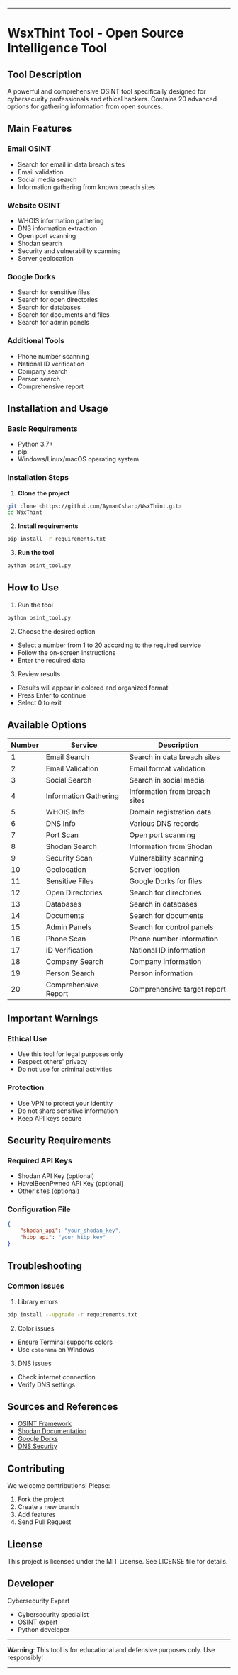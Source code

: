 
---
# WsxThint Tool - Open Source Intelligence Tool

## Tool Description

A powerful and comprehensive OSINT tool specifically designed for cybersecurity professionals and ethical hackers. Contains 20 advanced options for gathering information from open sources.

## Main Features

### Email OSINT

* Search for email in data breach sites
* Email validation
* Social media search
* Information gathering from known breach sites

### Website OSINT

* WHOIS information gathering
* DNS information extraction
* Open port scanning
* Shodan search
* Security and vulnerability scanning
* Server geolocation

### Google Dorks

* Search for sensitive files
* Search for open directories
* Search for databases
* Search for documents and files
* Search for admin panels

### Additional Tools

* Phone number scanning
* National ID verification
* Company search
* Person search
* Comprehensive report

## Installation and Usage

### Basic Requirements

* Python 3.7+
* pip
* Windows/Linux/macOS operating system

### Installation Steps

1. **Clone the project**

```bash
git clone <https://github.com/AymanCsharp/WsxThint.git>
cd WsxThint
```

2. **Install requirements**

```bash
pip install -r requirements.txt
```

3. **Run the tool**

```bash
python osint_tool.py
```

## How to Use

1. Run the tool

```bash
python osint_tool.py
```

2. Choose the desired option

* Select a number from 1 to 20 according to the required service
* Follow the on-screen instructions
* Enter the required data

3. Review results

* Results will appear in colored and organized format
* Press Enter to continue
* Select 0 to exit

## Available Options

| Number | Service               | Description                   |
| ------ | --------------------- | ----------------------------- |
| 1      | Email Search          | Search in data breach sites   |
| 2      | Email Validation      | Email format validation       |
| 3      | Social Search         | Search in social media        |
| 4      | Information Gathering | Information from breach sites |
| 5      | WHOIS Info            | Domain registration data      |
| 6      | DNS Info              | Various DNS records           |
| 7      | Port Scan             | Open port scanning            |
| 8      | Shodan Search         | Information from Shodan       |
| 9      | Security Scan         | Vulnerability scanning        |
| 10     | Geolocation           | Server location               |
| 11     | Sensitive Files       | Google Dorks for files        |
| 12     | Open Directories      | Search for directories        |
| 13     | Databases             | Search in databases           |
| 14     | Documents             | Search for documents          |
| 15     | Admin Panels          | Search for control panels     |
| 16     | Phone Scan            | Phone number information      |
| 17     | ID Verification       | National ID information       |
| 18     | Company Search        | Company information           |
| 19     | Person Search         | Person information            |
| 20     | Comprehensive Report  | Comprehensive target report   |

## Important Warnings

### Ethical Use

* Use this tool for legal purposes only
* Respect others' privacy
* Do not use for criminal activities

### Protection

* Use VPN to protect your identity
* Do not share sensitive information
* Keep API keys secure

## Security Requirements

### Required API Keys

* Shodan API Key (optional)
* HaveIBeenPwned API Key (optional)
* Other sites (optional)

### Configuration File

```json
{
    "shodan_api": "your_shodan_key",
    "hibp_api": "your_hibp_key"
}
```

## Troubleshooting

### Common Issues

1. Library errors

```bash
pip install --upgrade -r requirements.txt
```

2. Color issues

* Ensure Terminal supports colors
* Use `colorama` on Windows

3. DNS issues

* Check internet connection
* Verify DNS settings

## Sources and References

* [OSINT Framework](https://osintframework.com/)
* [Shodan Documentation](https://developer.shodan.io/)
* [Google Dorks](https://www.exploit-db.com/google-hacking-database)
* [DNS Security](https://dnssec-analyzer.verisignlabs.com/)

## Contributing

We welcome contributions! Please:

1. Fork the project
2. Create a new branch
3. Add features
4. Send Pull Request

## License

This project is licensed under the MIT License. See LICENSE file for details.

## Developer

Cybersecurity Expert

* Cybersecurity specialist
* OSINT expert
* Python developer


---

**Warning**: This tool is for educational and defensive purposes only. Use responsibly!

---

